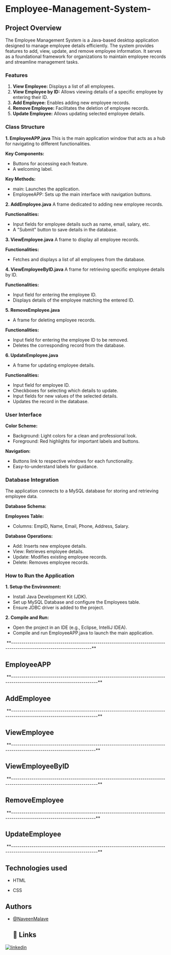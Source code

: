 # Employee-Management-System-

## Project Overview 
The Employee Management System is a Java-based desktop application designed to manage employee 
details efficiently. The system provides features to add, view, update, and remove employee information. 
It serves as a foundational framework for organizations to maintain employee records and streamline 
management tasks. 
### Features 
1. **View Employee:** Displays a list of all employees. 
2. **View Employee by ID:** Allows viewing details of a specific employee by entering their ID. 
3. **Add Employee:** Enables adding new employee records. 
4. **Remove Employee:** Facilitates the deletion of employee records. 
5. **Update Employee:** Allows updating selected employee details. 
### Class Structure 
**1. EmployeeAPP.java**
This is the main application window that acts as a hub for navigating to different functionalities. 

**Key Components:**
- Buttons for accessing each feature. 
- A welcoming label.
  
 **Key Methods:**
- main: Launches the application. 
- EmployeeAPP: Sets up the main interface with navigation buttons.
  
**2. AddEmployee.java**
A frame dedicated to adding new employee records.

**Functionalities:**
- Input fields for employee details such as name, email, salary, etc. 
- A "Submit" button to save details in the database.
  
**3. ViewEmployee.java**
A frame to display all employee records.

**Functionalities:**
- Fetches and displays a list of all employees from the database.
  
**4. ViewEmployeeByID.java**
A frame for retrieving specific employee details by ID.

**Functionalities:**
- Input field for entering the employee ID. 
- Displays details of the employee matching the entered ID.
  
**5. RemoveEmployee.java**
- A frame for deleting employee records.
  
**Functionalities:**
- Input field for entering the employee ID to be removed. 
- Deletes the corresponding record from the database.
  
**6. UpdateEmployee.java**
- A frame for updating employee details.

**Functionalities:**
- Input field for employee ID. 
- Checkboxes for selecting which details to update. 
- Input fields for new values of the selected details. 
- Updates the record in the database. 
### User Interface
**Color Scheme:**
- Background: Light colors for a clean and professional look. 
- Foreground: Red highlights for important labels and buttons.
  
**Navigation:**
- Buttons link to respective windows for each functionality. 
- Easy-to-understand labels for guidance. 
### Database Integration 
The application connects to a MySQL database for storing and retrieving employee data.

**Database Schema:**

**Employees Table:**
- Columns: EmpID, Name, Email, Phone, Address, Salary.
  
**Database Operations:**
- Add: Inserts new employee details. 
- View: Retrieves employee details. 
- Update: Modifies existing employee records. 
- Delete: Removes employee records.
  
### How to Run the Application 

**1. Setup the Environment:**
- Install Java Development Kit (JDK). 
- Set up MySQL Database and configure the Employees table. 
- Ensure JDBC driver is added to the project.
  
**2. Compile and Run:**
- Open the project in an IDE (e.g., Eclipse, IntelliJ IDEA). 
- Compile and run EmployeeAPP.java to launch the main application. 



<img src="https://github.com/NaveenMalave/Employee-Management-System-/blob/main/EMS%20Project%20img/Screenshot%20(370).png" alt="">
**---------------------------------------------------------------------------------------------------------------------**

## EmployeeAPP
<img src="https://github.com/NaveenMalave/Employee-Management-System-/blob/main/EMS%20Project%20img/welcomeEMp.png" alt="">
**------------------------------------------------------------------------------------------------------------------------**

## AddEmployee
<img src="https://github.com/NaveenMalave/Employee-Management-System-/blob/main/EMS%20Project%20img/AddEMp.png" alt="">
**------------------------------------------------------------------------------------------------------------------------**

## ViewEmployee
<img src="https://github.com/NaveenMalave/Employee-Management-System-/blob/main/EMS%20Project%20img/Emp%20detials.png" alt="">
**-----------------------------------------------------------------------------------------------------------------------**

## ViewEmployeeByID
<img src="https://github.com/NaveenMalave/Employee-Management-System-/blob/main/EMS%20Project%20img/view%20ID.png" alt="">
**------------------------------------------------------------------------------------------------------------------------**

## RemoveEmployee
<img src="https://github.com/NaveenMalave/Employee-Management-System-/blob/main/EMS%20Project%20img/Remve%20By%20ID.png" alt="">
**-----------------------------------------------------------------------------------------------------------------------**

## UpdateEmployee
<img src="https://github.com/NaveenMalave/Employee-Management-System-/blob/main/EMS%20Project%20img/UPdate%20EMp.png" alt="">
**------------------------------------------------------------------------------------------------------------------------**
 
 ## Technologies used

- HTML

- CSS
  
 ## Authors

- [@NaveenMalave](https://github.com/NaveenMalave)
  ## 🔗 Links

[![linkedin](https://img.shields.io/badge/linkedin-0A66C2?style=for-the-badge&logo=linkedin&logoColor=white)](https://www.linkedin.com/in/navanishwara-rao-malave-4ab6ba247)
